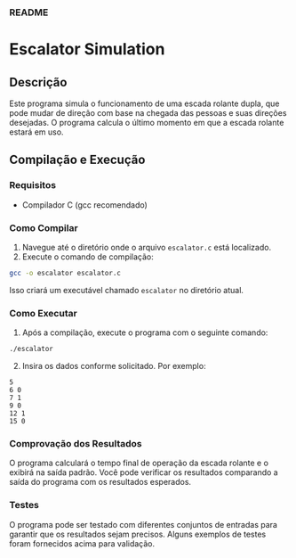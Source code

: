 ### README

# Escalator Simulation

## Descrição

Este programa simula o funcionamento de uma escada rolante dupla, que pode mudar de direção com base na chegada das pessoas e suas direções desejadas. O programa calcula o último momento em que a escada rolante estará em uso.

## Compilação e Execução

### Requisitos

- Compilador C (gcc recomendado)

### Como Compilar

1. Navegue até o diretório onde o arquivo `escalator.c` está localizado.
2. Execute o comando de compilação:

```sh
gcc -o escalator escalator.c
```

Isso criará um executável chamado `escalator` no diretório atual.

### Como Executar

1. Após a compilação, execute o programa com o seguinte comando:

```sh
./escalator
```

2. Insira os dados conforme solicitado. Por exemplo:

```
5
6 0
7 1
9 0
12 1
15 0
```

### Comprovação dos Resultados

O programa calculará o tempo final de operação da escada rolante e o exibirá na saída padrão. Você pode verificar os resultados comparando a saída do programa com os resultados esperados.

### Testes

O programa pode ser testado com diferentes conjuntos de entradas para garantir que os resultados sejam precisos. Alguns exemplos de testes foram fornecidos acima para validação.